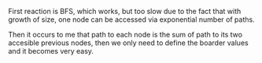 First reaction is BFS, which works, but too slow due to the fact that with growth of size, one node can be accessed via exponential number of paths.

Then it occurs to me that path to each node is the sum of path to its two accesible previous nodes, then we only need to define the boarder values and it becomes very easy.
